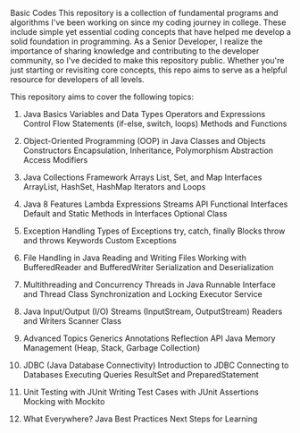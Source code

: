 Basic Codes
This repository is a collection of fundamental programs and algorithms I've been working on since my coding journey in college. These include simple yet essential coding concepts that have helped me develop a solid foundation in programming. As a Senior Developer, I realize the importance of sharing knowledge and contributing to the developer community, so I've decided to make this repository public. Whether you're just starting or revisiting core concepts, this repo aims to serve as a helpful resource for developers of all levels.

This repository aims to cover the following topics:

1. Java Basics
Variables and Data Types
Operators and Expressions
Control Flow Statements (if-else, switch, loops)
Methods and Functions

2. Object-Oriented Programming (OOP) in Java
Classes and Objects
Constructors
Encapsulation, Inheritance, Polymorphism
Abstraction
Access Modifiers

3. Java Collections Framework
Arrays
List, Set, and Map Interfaces
ArrayList, HashSet, HashMap
Iterators and Loops

4. Java 8 Features
Lambda Expressions
Streams API
Functional Interfaces
Default and Static Methods in Interfaces
Optional Class

5. Exception Handling
Types of Exceptions
try, catch, finally Blocks
throw and throws Keywords
Custom Exceptions

6. File Handling in Java
Reading and Writing Files
Working with BufferedReader and BufferedWriter
Serialization and Deserialization

7. Multithreading and Concurrency
Threads in Java
Runnable Interface and Thread Class
Synchronization and Locking
Executor Service

8. Java Input/Output (I/O)
Streams (InputStream, OutputStream)
Readers and Writers
Scanner Class

9. Advanced Topics
Generics
Annotations
Reflection API
Java Memory Management (Heap, Stack, Garbage Collection)

10. JDBC (Java Database Connectivity)
Introduction to JDBC
Connecting to Databases
Executing Queries
ResultSet and PreparedStatement

11. Unit Testing with JUnit
Writing Test Cases with JUnit
Assertions
Mocking with Mockito

12. What Everywhere?
Java Best Practices
Next Steps for Learning
